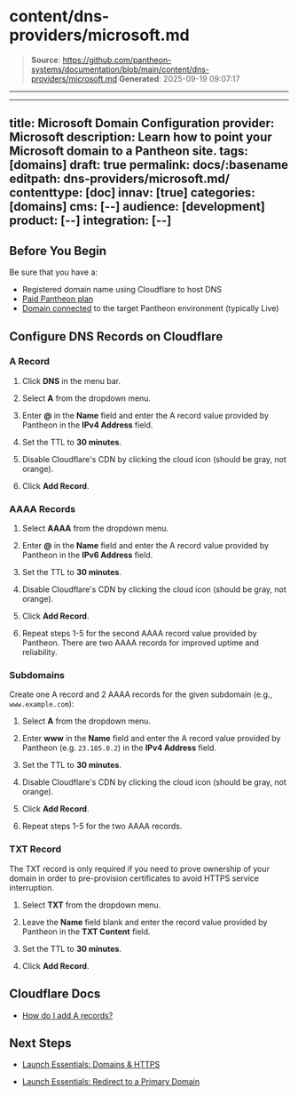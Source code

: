 # content/dns-providers/microsoft.md

> **Source**: https://github.com/pantheon-systems/documentation/blob/main/content/dns-providers/microsoft.md
> **Generated**: 2025-09-19 09:07:17

---

---
title: Microsoft Domain Configuration
provider: Microsoft
description: Learn how to point your Microsoft domain to a Pantheon site.
tags: [domains]
draft: true
permalink: docs/:basename
editpath: dns-providers/microsoft.md/
contenttype: [doc]
innav: [true]
categories: [domains]
cms: [--]
audience: [development]
product: [--]
integration: [--]
---

## Before You Begin

Be sure that you have a:

- Registered domain name using Cloudflare to host DNS
- [Paid Pantheon plan](/guides/launch/plans)
- [Domain connected](/guides/launch/domains) to the target Pantheon environment (typically Live)

## Configure DNS Records on Cloudflare

### A Record

1. Click **DNS** in the menu bar.

1. Select **A** from the dropdown menu.

1. Enter **@** in the **Name** field and enter the A record value provided by Pantheon in the **IPv4 Address** field.

1. Set the TTL to **30 minutes**.

1. Disable Cloudflare's CDN by clicking the cloud icon (should be gray, not orange).

1. Click **Add Record**.

### AAAA Records

1. Select **AAAA** from the dropdown menu.

1. Enter **@** in the **Name** field and enter the A record value provided by Pantheon in the **IPv6 Address** field.

1. Set the TTL to **30 minutes**.

1. Disable Cloudflare's CDN by clicking the cloud icon (should be gray, not orange).

1. Click **Add Record**.

1. Repeat steps 1-5 for the second AAAA record value provided by Pantheon. There are two AAAA records for improved uptime and reliability.

### Subdomains
Create one A record and 2 AAAA records for the given subdomain (e.g., `www.example.com`):

1. Select **A** from the dropdown menu.

1. Enter **www** in the **Name** field and enter the A record value provided by Pantheon (e.g. `23.185.0.2`) in the **IPv4 Address** field.

1. Set the TTL to **30 minutes**.

1. Disable Cloudflare's CDN by clicking the cloud icon (should be gray, not orange).

1. Click **Add Record**.

1. Repeat steps 1-5 for the two AAAA records.


### TXT Record

The TXT record is only required if you need to prove ownership of your domain in order to pre-provision certificates to avoid HTTPS service interruption.

1. Select **TXT** from the dropdown menu.

1. Leave the **Name** field blank and enter the record value provided by Pantheon in the **TXT Content** field.

1. Set the TTL to **30 minutes**.

1. Click **Add Record**.

## Cloudflare Docs

- [How do I add A records?](https://support.cloudflare.com/hc/en-us/articles/200169096-How-do-I-add-A-records-)

## Next Steps

- [Launch Essentials: Domains & HTTPS](/guides/launch/domains)

- [Launch Essentials: Redirect to a Primary Domain](/guides/launch/redirects)
